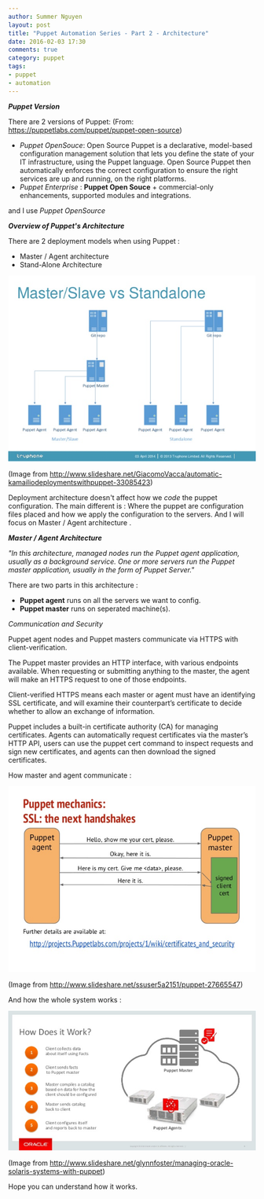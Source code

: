 ```yaml
---
author: Summer Nguyen
layout: post
title: "Puppet Automation Series - Part 2 - Architecture"
date: 2016-02-03 17:30
comments: true
category: puppet
tags:
- puppet
- automation
---
```


***Puppet Version***

There are 2 versions of Puppet: (From: <a href="https://puppetlabs.com/puppet/puppet-open-source">https://puppetlabs.com/puppet/puppet-open-source</a>)

* *Puppet OpenSouce*: Open Source Puppet is a declarative, model-based configuration management solution that lets you define the state of your IT infrastructure, using the Puppet language. Open Source Puppet then automatically enforces the correct configuration to ensure the right services are up and running, on the right platforms.
* *Puppet Enterprise* : **Puppet Open Souce** +  commercial-only enhancements, supported modules and integrations. 


and I use *Puppet OpenSource*





***Overview of Puppet's Architecture***

There are 2 deployment models when using Puppet : 

+ Master / Agent architecture 
+ Stand-Alone Architecture 


<p><img src="/images/puppet-series/puppet-architecture.jpg" alt="Puppet Architecture"></p>
<p class="text-center">
(Image from <a href="http://www.slideshare.net/GiacomoVacca/automatic-kamailiodeploymentswithpuppet-33085423">http://www.slideshare.net/GiacomoVacca/automatic-kamailiodeploymentswithpuppet-33085423</a>) </p>



Deployment architecture doesn't affect how we *code* the puppet configuration. The main different is : Where the puppet are configuration files placed and how we apply the configuration to the servers. And I will focus on Master / Agent architecture . 


***Master / Agent Architecture***

*"In this architecture, managed nodes run the Puppet agent application, usually as a background service. One or more servers run the Puppet master application, usually in the form of Puppet Server."*

There are two parts in this architecture : 

+ **Puppet agent** runs on all the servers we want to config.
+ **Puppet master** runs on seperated machine(s). 



*Communication and Security*

Puppet agent nodes and Puppet masters communicate via HTTPS with client-verification.

The Puppet master provides an HTTP interface, with various endpoints available. When requesting or submitting anything to the master, the agent will make an HTTPS request to one of those endpoints.


Client-verified HTTPS means each master or agent must have an identifying SSL certificate, and will examine their counterpart’s certificate to decide whether to allow an exchange of information.

Puppet includes a built-in certificate authority (CA) for managing certificates. Agents can automatically request certificates via the master’s HTTP API, users can use the puppet cert command to inspect requests and sign new certificates, and agents can then download the signed certificates.


How master and agent communicate : 
<p><img src="/images/puppet-series/puppet-master-slave-communication.jpg" alt="Puppet Architecture"></p>

<p class="text-center">
(Image from <a href="http://www.slideshare.net/ssuser5a2151/puppet-27665547">http://www.slideshare.net/ssuser5a2151/puppet-27665547</a>) </p>

And how the whole system works : 


<p><img src="/images/puppet-series/puppet-how-it-works.jpg" alt="Puppet Architecture"></p>

<p class="text-center">
(Image from <a href="http://www.slideshare.net/glynnfoster/managing-oracle-solaris-systems-with-puppet">http://www.slideshare.net/glynnfoster/managing-oracle-solaris-systems-with-puppet</a>) </p>



Hope you can understand how it works. 